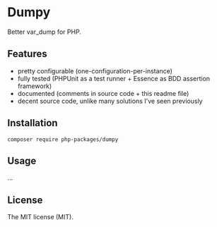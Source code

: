 # Dumpy

Better var_dump for PHP.

## Features

- pretty configurable (one-configuration-per-instance)
- fully tested (PHPUnit as a test runner + Essence as BDD assertion framework)
- documented (comments in source code + this readme file)
- decent source code, unlike many solutions I've seen previously

## Installation

```
composer require php-packages/dumpy
```

## Usage

...

## License

The MIT license (MIT).
